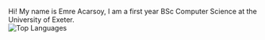 Hi!
My name is Emre Acarsoy, I am a first year BSc Computer Science at the University of Exeter.  
![Top Languages](https://github-readme-stats.vercel.app/api/top-langs/?username=AtlasICL)
